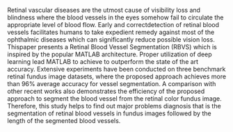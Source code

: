 Retinal vascular diseases are the utmost cause of visibility loss and blindness 
where the blood vessels in the eyes somehow fail to circulate the appropriate level of 
blood flow. Early and correctdetection of retinal blood vessels facilitates humans to 
take expedient remedy against most of the ophthalmic diseases which can significantly 
reduce possible vision loss. Thispaper presents a Retinal Blood Vessel Segmentation 
(RBVS) which is inspired by the popular MATLAB architecture.
Proper utilization of deep learning lead MATLAB to achieve to outperform the 
state of the art accuracy. Extensive experiments have been conducted on three
benchmark retinal fundus image datasets, where the proposed approach achieves more 
than 96% average accuracy for vessel segmentation. A comparison with other recent 
works also demonstrates the efficiency of the proposed approach to segment the blood 
vessel from the retinal color fundus image. Therefore, this study helps to find out 
major problems diagnosis that is the segmentation of retinal blood vessels in fundus 
images followed by the length of the segmented blood vessels.
